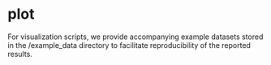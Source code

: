 # plot
For visualization scripts, we provide accompanying example datasets stored in the /example_data directory to facilitate reproducibility of the reported results.
